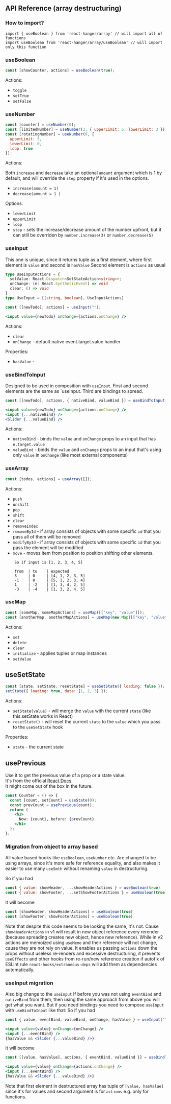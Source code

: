 ## API Reference (array destructuring)

### How to import?

```
import { useBoolean } from 'react-hanger/array' // will import all of functions
import useBoolean from 'react-hanger/array/useBoolean' // will import only this function
```

### useBoolean

```jsx
const [showCounter, actions] = useBoolean(true);
```

Actions:

- `toggle`
- `setTrue`
- `setFalse`

### useNumber

```jsx
const [counter] = useNumber(0);
const [limitedNumber] = useNumber(3, { upperLimit: 5, lowerLimit: 3 });
const [rotatingNumber] = useNumber(0, {
  upperLimit: 5,
  lowerLimit: 0,
  loop: true
});
```

Actions:

Both `increase` and `decrease` take an optional `amount` argument which is 1 by default, and will override the `step` property if it's used in the options.

- `increase(amount = 1)`
- `decrease(amount = 1 )`

Options:

- `lowerLimit`
- `upperLimit`
- `loop`
- `step` - sets the increase/decrease amount of the number upfront, but it can still be overriden by `number.increase(3)` or `number.decrease(5)`

### useInput

This one is unique, since it returns tuple as a first element, where first element is `value` and second is `hasValue`
Second element is `actions` as usual

```typescript
type UseInputActions = {
  setValue: React.Dispatch<SetStateAction<string>>;
  onChange: (e: React.SyntheticEvent) => void
  clear: () => void
}
type UseInput = [[string, boolean], UseInputActions]
```

```jsx
const [[newTodo], actions] = useInput("");
```

```jsx
<input value={newTodo} onChange={actions.onChange} />
```
Actions:

- `clear`
- `onChange` - default native event.target.value handler

Properties:

- `hasValue` -

### useBindToInput

Designed to be used in composition with `useInput`.
First and second elements are the same as `useInput.
Third are bindings to spread.

```jsx
const [[newTodo], actions, { nativeBind, valueBind }] = useBindToInput(useInput(""));
```

```jsx
<input value={newTodo} onChange={actions.onChange} />
<input {...nativeBind} />
<Slider {...valueBind} />
```

Actions:

- `nativeBind` - binds the `value` and `onChange` props to an input that has `e.target.value`
- `valueBind` - binds the `value` and `onChange` props to an input that's using only `value` in `onChange` (like most external components)

### useArray

```jsx
const [todos, actions] = useArray([]);
```

Actions:

- `push`
- `unshift`
- `pop`
- `shift`
- `clear`
- `removeIndex`
- `removeById` - if array consists of objects with some specific `id` that you pass
all of them will be removed
- `modifyById` - if array consists of objects with some specific `id` that you pass
the element will be modified
- `move` - moves item from position to position shifting other elements. 
```
    So if input is [1, 2, 3, 4, 5]
    
    from  | to    | expected
    3     | 0     | [4, 1, 2, 3, 5]
    -1    | 0     | [5, 1, 2, 3, 4]
    1     | -2    | [1, 3, 4, 2, 5]
    -3    | -4    | [1, 3, 2, 4, 5]
```

### useMap

```jsx
const [someMap, someMapActions] = useMap([["key", "value"]]);
const [anotherMap, anotherMapActions] = useMap(new Map([["key", "value"]]));
```

Actions:

- `set`
- `delete`
- `clear`
- `initialize` - applies tuples or map instances
- `setValue`
 

## useSetState

```jsx
const [state, setState, resetState] = useSetState({ loading: false });
setState({ loading: true, data: [1, 2, 3] });
```

Actions:

- `setState(value)` - will merge the `value` with the current `state` (like this.setState works in React)
- `resetState()` - will reset the current `state` to the `value` which you pass to the `useSetState` hook

Properties:

- `state` - the current state

## usePrevious

Use it to get the previous value of a prop or a state value.  
It's from the official [React Docs](https://reactjs.org/docs/hooks-faq.html#how-to-get-the-previous-props-or-state).  
It might come out of the box in the future.

```jsx
const Counter = () => {
  const [count, setCount] = useState(0);
  const prevCount = usePrevious(count);
  return (
    <h1>
      Now: {count}, before: {prevCount}
    </h1>
  );
};
```

### Migration from object to array based

All value based hooks like `useBoolean`, `useNumber` etc. Are changed to 
be using arrays, since it's more safe for reference equality, and also 
makes it easier to use many `useSmth` without renaming `value` in destructuring.

So if you had 
```javascript
const { value: showHeader, ...showHeaderActions } = useBoolean(true)
const { value: showFooter, ...setShowFooterActions } = useBoolean(true)
```
It will become
```javascript
const [showHeader, showHeaderActions] = useBoolean(true)
const [showFooter, showFooterActions] = useBoolean(true)
```

Note that despite this code seems to be looking the same, it's not. Cause `showHeaderActions` in v1 will result
in new object reference every rerender (because spreading creates new object, hence new reference). While in v2 actions are memoized 
using `useMemo` and their reference will not change, cause they are not rely on value.
It enables us passing `actions` down the props without useless re-renders and excessive destructuring, it prevents `useEffects` and
other hooks from re-run/new reference creation if autofix of ESLint rule `react-hooks/extraneous-deps` will add them as dependencies automatically.

### useInput migration
Also big change to the `useInput`
If before you was not using `eventBind` and `nativeBind` from them, then using the same approach from above
you will get what you want. 
But if you need bindings you need to compose `useInput` with `useBindToInput` like that:
So if you had
```jsx
const { value, eventBind, valueBind, onChange, hasValue } = useInput("")

<input value={value} onChange={onChange} />
<input {...eventBind} />
{hasValue && <Slider {...valueBind} />}
```
It will become
```jsx
const [[value, hasValue], actions, { eventBind, valueBind }] = useBindToInput(useInput(""))

<input value={value} onChange={actions.onChange} />
<input {...eventBind} />
{hasValue && <Slider {...valueBind} />}
```

Note that first element in destructured array has tuple of `[value, hasValue]` since it's for values
and second argument is for `actions` e.g. only for functions.